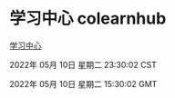 # 学习中心 colearnhub
[学习中心](http://59.174.24.229:56308/colearnhub/)

2022年 05月 10日 星期二 23:30:02 CST

2022年 05月 10日 星期二 15:30:02 GMT

